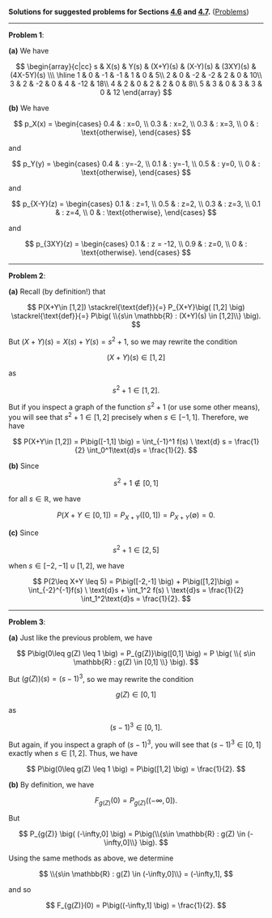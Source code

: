 **Solutions for suggested problems for Sections [4.6](https://mml.johnmyersmath.com/stats-book/chapters/random-variables.html#the-algebra-of-random-variables) and [4.7](https://mml.johnmyersmath.com/stats-book/chapters/random-variables.html#functions-of-random-variables).** ([Problems](./13-suggested-problems.md))

---

**Problem 1**:

**(a)** We have

$$
\begin{array}{c|cc}
s & X(s) & Y(s) & (X+Y)(s) & (X-Y)(s) & (3XY)(s) & (4X-5Y)(s) \\\ \hline
1 & 0 & -1 & -1 & 1 & 0 & 5\\
2 & 0 & -2 & -2 & 2 & 0 & 10\\
3 & 2 & -2 & 0 & 4 & -12 & 18\\
4 & 2 & 0 & 2 & 2 & 0 & 8\\
5 & 3 & 0 & 3 & 3 & 0 & 12
\end{array}	
$$

**(b)** We have

$$
p_X(x) = \begin{cases}
0.4 & : x=0, \\
0.3 & : x=2, \\
0.3 & : x=3, \\
0 & : \text{otherwise},
\end{cases}
$$

and

$$
p_Y(y) = \begin{cases}
0.4 & : y=-2, \\
0.1 & : y=-1, \\
0.5 & : y=0, \\
0 & : \text{otherwise},
\end{cases}
$$

and

$$
p_{X-Y}(z) = \begin{cases}
0.1 & : z=1, \\
0.5 & : z=2, \\
0.3 & : z=3, \\
0.1 & : z=4, \\
0 & : \text{otherwise},
\end{cases}
$$

and

$$
p_{3XY}(z) = \begin{cases}
0.1 & : z = -12, \\
0.9 & : z=0, \\
0 & : \text{otherwise}.
\end{cases}
$$


---

**Problem 2**:

**(a)** Recall (by definition!) that

$$
P(X+Y\in [1,2]) \stackrel{\text{def}}{=} P_{X+Y}\big( [1,2] \big) \stackrel{\text{def}}{=} P\big( \\{s\in \mathbb{R} : (X+Y)(s) \in [1,2]\\} \big).
$$

But $(X+Y)(s) = X(s) + Y(s) = s^2 +1$, so we may rewrite the condition

$$
(X+Y)(s) \in [1,2]
$$

as

$$
s^2 + 1 \in [1,2].
$$

But if you inspect a graph of the function $s^2+1$ (or use some other means), you will see that $s^2 + 1\in [1,2]$ precisely when $s\in [-1,1]$. Therefore, we have

$$
P(X+Y\in [1,2]) = P\big([-1,1] \big) = \int_{-1}^1 f(s) \ \text{d} s = \frac{1}{2} \int_0^1\text{d}s = \frac{1}{2}.
$$

**(b)** Since

$$
s^2 + 1 \notin [0,1]
$$

for all $s\in \mathbb{R}$, we have

$$
P(X+Y\in [0,1])=P_{X+Y}\big([0,1] \big) = P_{X+Y} (\emptyset) = 0.
$$

**(c)** Since

$$
s^2 +1 \in [2,5]
$$

when $s \in [-2,-1]\cup[1,2]$, we have

$$
P(2\leq X+Y \leq 5) = P\big([-2,-1] \big) + P\big([1,2]\big) = \int_{-2}^{-1}f(s) \ \text{d}s + \int_1^2 f(s) \ \text{d}s = \frac{1}{2} \int_1^2\text{d}s = \frac{1}{2}.
$$

---

**Problem 3**:

**(a)** Just like the previous problem, we have

$$
P\big(0\leq g(Z) \leq 1 \big) = P_{g(Z)}\big([0,1] \big) = P \big( \\{ s\in \mathbb{R} : g(Z) \in [0,1] \\} \big).
$$

But $\big(g(Z)\big)(s) = (s-1)^3$, so we may rewrite the condition

$$
g(Z) \in [0,1]
$$

as

$$
(s-1)^3 \in [0,1].
$$

But again, if you inspect a graph of $(s-1)^3$, you will see that $(s-1)^3 \in [0,1]$ exactly when $s\in [1,2]$. Thus, we have

$$
P\big(0\leq g(Z) \leq 1 \big) = P\big([1,2] \big) = \frac{1}{2}.
$$

**(b)** By definition, we have

$$
F_{g(Z)}(0) = P_{g(Z)} \big( (-\infty,0] \big).
$$

But

$$
P_{g(Z)} \big( (-\infty,0] \big) = P\big(\\{s\in \mathbb{R} : g(Z) \in (-\infty,0]\\} \big).
$$

Using the same methods as above, we determine

$$
\\{s\in \mathbb{R} : g(Z) \in (-\infty,0]\\} = (-\infty,1],
$$

and so

$$
F_{g(Z)}(0) = P\big((-\infty,1] \big) = \frac{1}{2}.
$$

